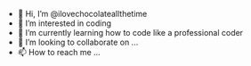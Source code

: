 - 👋 Hi, I’m @ilovechocolateallthetime
- 👀 I’m interested in coding
- 🌱 I’m currently learning how to code like a professional coder
- 💞️ I’m looking to collaborate on ...
- 📫 How to reach me ...

<!---
ilovechocolateallthetime/ilovechocolateallthetime is a ✨ special ✨ repository because its `README.md` (this file) appears on your GitHub profile.
You can click the Preview link to take a look at your changes.
--->
